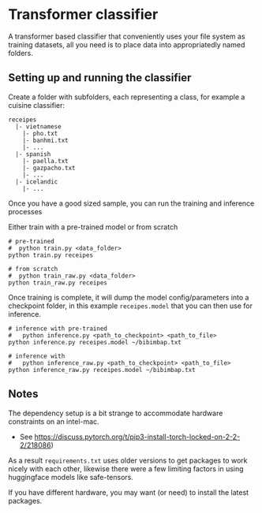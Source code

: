 # Transformer classifier
A transformer based classifier that conveniently uses your file system as training datasets, all you need is to place data into appropriatedly named folders.


## Setting up and running the classifier
Create a folder with subfolders, each representing a class, for example a cuisine classifier:

```
receipes
  |- vietnamese
    |- pho.txt
    |- banhmi.txt
    |- ...
  |- spanish
    |- paella.txt
    |- gazpacho.txt
    |- ...
  |- icelandic
    |- ...
```

Once you have a good sized sample, you can run the training and inference processes

Either train with a pre-trained model or from scratch

```
# pre-trained
#  python train.py <data_folder>
python train.py receipes

# from scratch
#  python train_raw.py <data_folder>
python train_raw.py receipes

```

Once training is complete, it will dump the model config/parameters into a checkpoint folder, in this example `receipes.model` that you can then use for inference.

```
# inference with pre-trained
#   python inference.py <path_to_checkpoint> <path_to_file>
python inference.py receipes.model ~/bibimbap.txt

# inference with 
#   python inference_raw.py <path_to_checkpoint> <path_to_file>
python inference_raw.py receipes.model ~/bibimbap.txt
```



## Notes
The dependency setup is a bit strange to accommodate hardware constraints on an intel-mac.
- See https://discuss.pytorch.org/t/pip3-install-torch-locked-on-2-2-2/218086)

As a result `requirements.txt` uses older versions to get packages to work nicely with each other, likewise there were a few limiting factors in using huggingface models like safe-tensors.

If you have different hardware, you may want (or need) to install the latest packages.
